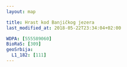 ```yaml
---
layout: map

title: Hrast kod Banjičkog jezera
last_modified_at: 2018-05-22T23:34:04+02:00

WDPA: [555589060]
BioRaS: [309]
geoSrbija:
  L1_182: [111]
---
```

